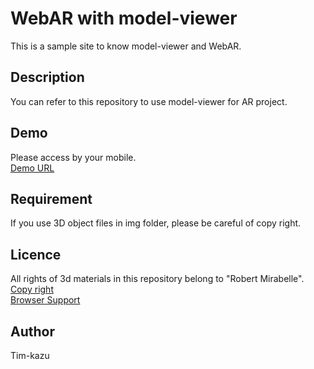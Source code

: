 WebAR with model-viewer
====

This is a sample site to know model-viewer and WebAR.

## Description
You can refer to this repository to use model-viewer for AR project.

## Demo
Please access by your mobile.  
 [Demo URL](https://modelviewers-timkazu.netlify.com/)

## Requirement
If you use 3D object files in img folder, please be careful of copy right.

## Licence
All rights of 3d materials in this repository belong to "Robert Mirabelle".  
[Copy right](https://poly.google.com/view/0nEWYSdUqRq)  
[Browser Support](https://googlewebcomponents.github.io/model-viewer/index.html)

## Author
Tim-kazu

